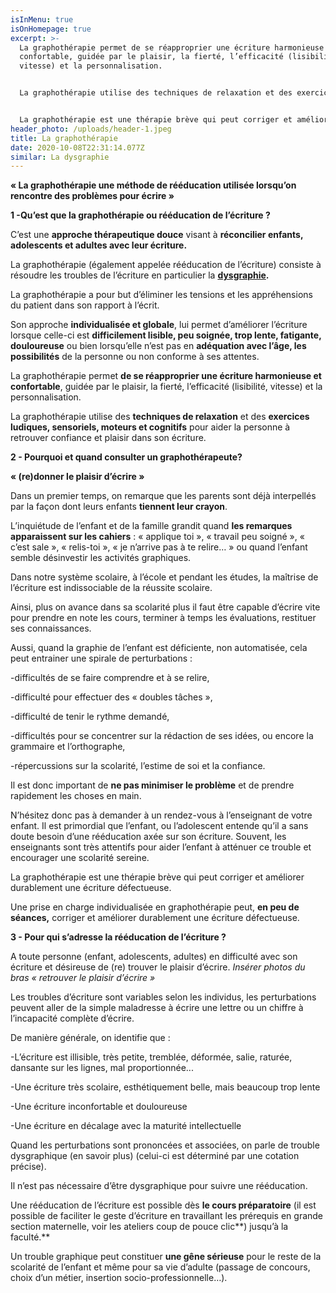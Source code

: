 ```yaml
---
isInMenu: true
isOnHomepage: true
excerpt: >-
  La graphothérapie permet de se réapproprier une écriture harmonieuse et
  confortable, guidée par le plaisir, la fierté, l’efficacité (lisibilité,
  vitesse) et la personnalisation.


  La graphothérapie utilise des techniques de relaxation et des exercices ludiques, sensoriels, moteurs et qu’il a sans doute besoin d’une rééducation axée sur son écriture. Souvent, les enseignants sont très attentifs pour aider l’enfant à atténuer ce trouble et encourager une scolarité sereine.


  La graphothérapie est une thérapie brève qui peut corriger et améliorer durablement une écriture défectueuse.
header_photo: /uploads/header-1.jpeg
title: La graphothérapie
date: 2020-10-08T22:31:14.077Z
similar: La dysgraphie
---
```

**« La graphothérapie une méthode de rééducation utilisée lorsqu’on rencontre des problèmes pour écrire »**

**1 -Qu’est que la graphothérapie ou rééducation de l’écriture ?**

C’est une **approche thérapeutique douce** visant à **réconcilier enfants, adolescents et adultes avec leur écriture.**

La graphothérapie (également appelée rééducation de l’écriture) consiste à résoudre les troubles de l’écriture en particulier la **[dysgraphie](/pages/la-dysgraphie).**

La graphothérapie a pour but d’éliminer les tensions et les appréhensions du patient dans son rapport à l’écrit.

Son approche **individualisée et globale**, lui permet d’améliorer l’écriture lorsque celle-ci est **difficilement lisible, peu soignée, trop lente, fatigante, douloureuse** ou bien lorsqu’elle n’est pas en **adéquation avec l’âge, les possibilités** de la personne ou non conforme à ses attentes.

La graphothérapie permet **de se réapproprier une écriture harmonieuse et confortable**, guidée par le plaisir, la fierté, l’efficacité (lisibilité, vitesse) et la personnalisation.

La graphothérapie utilise des **techniques de relaxation** et des **exercices ludiques, sensoriels, moteurs et cognitifs** pour aider la personne à retrouver confiance et plaisir dans son écriture.

**2 - Pourquoi et quand consulter un graphothérapeute?**

**« (re)donner le plaisir d’écrire »**

Dans un premier temps, on remarque que les parents sont déjà interpellés par la façon dont leurs enfants **tiennent leur crayon**.

L’inquiétude de l’enfant et de la famille grandit quand **les remarques apparaissent sur les cahiers** : « applique toi », « travail peu soigné », « c’est sale », « relis-toi », « je n’arrive pas à te relire… » ou quand l’enfant semble désinvestir les activités graphiques.

Dans notre système scolaire, à l’école et pendant les études, la maîtrise de l’écriture est indissociable de la réussite scolaire.

Ainsi, plus on avance dans sa scolarité plus il faut être capable d’écrire vite pour prendre en note les cours, terminer à temps les évaluations, restituer ses connaissances.

Aussi, quand la graphie de l’enfant est déficiente, non automatisée, cela peut entrainer une spirale de perturbations : 

\-difficultés de se faire comprendre et à se relire,

\-difficulté pour effectuer des « doubles tâches »,

\-difficulté de tenir le rythme demandé,

\-difficultés pour se concentrer sur la rédaction de ses idées, ou encore la grammaire et l’orthographe,

\-répercussions sur la scolarité, l’estime de soi et la confiance.

Il est donc important de **ne pas minimiser le problème** et de prendre rapidement les choses en main.

N’hésitez donc pas à demander à un rendez-vous à l’enseignant de votre enfant. Il est primordial que l’enfant, ou l’adolescent entende qu’il a sans doute besoin d’une rééducation axée sur son écriture. Souvent, les enseignants sont très attentifs pour aider l’enfant à atténuer ce trouble et encourager une scolarité sereine.

La graphothérapie est une thérapie brève qui peut corriger et améliorer durablement une écriture défectueuse.

Une prise en charge individualisée en graphothérapie peut, **en peu de séances,** corriger et améliorer durablement une écriture défectueuse.

**3 - Pour qui s’adresse la rééducation de l’écriture ?**

A toute personne (enfant, adolescents, adultes) en difficulté avec son écriture et désireuse de (re) trouver le plaisir d’écrire. *Insérer photos du bras « retrouver le plaisir d’écrire »*

Les troubles d’écriture sont variables selon les individus, les perturbations peuvent aller de la simple maladresse à écrire une lettre ou un chiffre à l’incapacité complète d’écrire. 

De manière générale, on identifie que :

\-L’écriture est illisible, très petite, tremblée, déformée, salie, raturée, dansante sur les lignes, mal proportionnée...

\-Une écriture très scolaire, esthétiquement belle, mais beaucoup trop lente

\-Une écriture inconfortable et douloureuse

\-Une écriture en décalage avec la maturité intellectuelle

Quand les perturbations sont prononcées et associées, on parle de trouble dysgraphique (en savoir plus) (celui-ci est déterminé par une cotation précise).

Il n’est pas nécessaire d’être dysgraphique pour suivre une rééducation.

Une rééducation de l’écriture est possible dès **le cours préparatoire** (il est possible de faciliter le geste d’écriture en travaillant les prérequis en grande section maternelle, voir les ateliers coup de pouce clic**) jusqu’à la faculté.**

Un trouble graphique peut constituer **une gêne sérieuse** pour le reste de la scolarité de l’enfant et même pour sa vie d’adulte (passage de concours, choix d’un métier, insertion socio-professionnelle…).